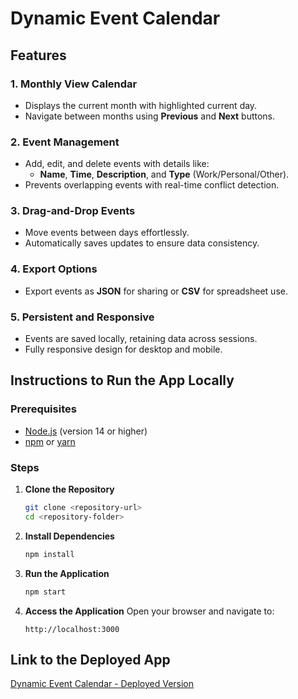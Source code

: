 # Dynamic Event Calendar

## Features

### 1. **Monthly View Calendar**
   - Displays the current month with highlighted current day.
   - Navigate between months using **Previous** and **Next** buttons.

### 2. **Event Management**
   - Add, edit, and delete events with details like:
     - **Name**, **Time**, **Description**, and **Type** (Work/Personal/Other).
   - Prevents overlapping events with real-time conflict detection.

### 3. **Drag-and-Drop Events**
   - Move events between days effortlessly.
   - Automatically saves updates to ensure data consistency.

### 4. **Export Options**
   - Export events as **JSON** for sharing or **CSV** for spreadsheet use.

### 5. **Persistent and Responsive**
   - Events are saved locally, retaining data across sessions.
   - Fully responsive design for desktop and mobile.

## Instructions to Run the App Locally

### Prerequisites
- [Node.js](https://nodejs.org/) (version 14 or higher)
- [npm](https://www.npmjs.com/) or [yarn](https://yarnpkg.com/)

### Steps
1. **Clone the Repository**
   ```bash
   git clone <repository-url>
   cd <repository-folder>
   ```

2. **Install Dependencies**
   ```bash
   npm install
   ```

3. **Run the Application**
   ```bash
   npm start
   ```

4. **Access the Application**
   Open your browser and navigate to:
   ```
   http://localhost:3000
   ```

## Link to the Deployed App
[Dynamic Event Calendar - Deployed Version](https://dynamic-event-calendar-six.vercel.app)

